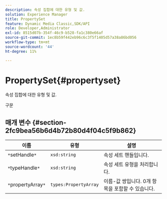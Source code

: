 ```yaml
---
description: 속성 집합에 대한 유형 및 값.
solution: Experience Manager
title: PropertySet
feature: Dynamic Media Classic,SDK/API
role: Developer,Administrator
exl-id: 8515d07b-354f-46c9-b528-fa1c380e66af
source-git-commit: 1ec8b59f442eb96c6c3f5f1405d57a38a86bd056
workflow-type: tm+mt
source-wordcount: '44'
ht-degree: 11%

---
```


# PropertySet{#propertyset}

속성 집합에 대한 유형 및 값.

구문

## 매개 변수 {#section-2fc9bea56b6d4b72b80d4f04c5f9b862}

| 이름 | 유형 | 설명 |
|---|---|---|
| `*`setHandle`*` | `xsd:string` | 속성 세트 핸들입니다. |
| `*`typeHandle`*` | `xsd:string` | 속성 세트 유형을 처리합니다. |
| `*`propertyArray`*` | `types:PropertyArray` | 이름-값 쌍입니다. 0개 항목을 포함할 수 있습니다. |
